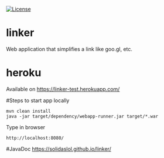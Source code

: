 [![License](https://img.shields.io/badge/license-MIT-green.svg)](https://github.com/SolidaSlOl/linker/blob/master/LICENSE.txt)

# linker
Web application that simplifies a link like goo.gl, etc.

# heroku
Available on https://linker-test.herokuapp.com/

#Steps to start app locally
```
mvn clean install
java -jar target/dependency/webapp-runner.jar target/*.war
```
Type in browser
```
http://localhost:8080/
```

#JavaDoc
https://solidaslol.github.io/linker/
